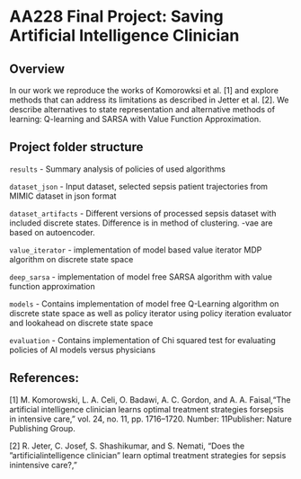 # AA228 Final Project: Saving Artificial Intelligence Clinician

## Overview

In our work we reproduce the works of Komorowksi et al. [1] and explore methods that can address its limitations as described in  Jetter  et  al.  [2]. We describe alternatives to state representation and alternative methods of learning: Q-learning and SARSA with Value Function Approximation.

## Project folder structure

`results` - Summary analysis of policies of used algorithms

`dataset_json` - Input dataset, selected sepsis patient trajectories from MIMIC dataset in json format

`dataset_artifacts` - Different versions of processed sepsis dataset with included discrete states. Difference is in method of clustering. -vae are based on autoencoder.

`value_iterator` - implementation of model based value iterator MDP algorithm on discrete state space

`deep_sarsa` - implementation of model free SARSA algorithm with value function approximation

 `models` - Contains implementation of model free Q-Learning algorithm on discrete state space as well as policy iterator using policy iteration evaluator and lookahead on discrete state space 
   
 `evaluation`  - Contains implementation of Chi squared test for evaluating policies of AI models versus physicians

## References:

[1] M. Komorowski, L. A. Celi, O. Badawi, A. C. Gordon, and A. A. Faisal,“The artificial intelligence clinician learns optimal treatment strategies forsepsis  in  intensive  care,”  vol.  24,  no.  11,  pp.  1716–1720.   Number:  11Publisher: Nature Publishing Group.

[2]  R.  Jeter,  C.  Josef,  S.  Shashikumar,  and  S.  Nemati,  “Does  the  ”artificialintelligence  clinician”  learn  optimal  treatment  strategies  for  sepsis  inintensive care?,”